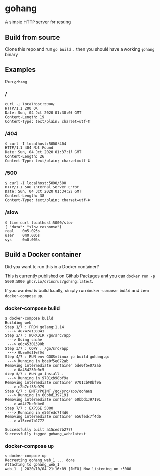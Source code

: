 # gohang
A simple HTTP server for testing

## Build from source

Clone this repo and run `go build .` then you should have a working `gohang` binary.

## Examples

Run `gohang`

### /

```
curl -I localhost:5000/
HTTP/1.1 200 OK
Date: Sun, 04 Oct 2020 01:38:03 GMT
Content-Length: 19
Content-Type: text/plain; charset=utf-8
```

### /404

```
$ curl -I localhost:5000/404
HTTP/1.1 404 Not Found
Date: Sun, 04 Oct 2020 01:37:17 GMT
Content-Length: 26
Content-Type: text/plain; charset=utf-8
```

### /500

```
$ curl -I localhost:5000/500
HTTP/1.1 500 Internal Server Error
Date: Sun, 04 Oct 2020 01:34:28 GMT
Content-Length: 38
Content-Type: text/plain; charset=utf-8
```

### /slow

```
$ time curl localhost:5000/slow
{ "data": "slow response"}
real    0m5.023s
user    0m0.006s
sys     0m0.006s
```

## Build a Docker container

Did you want to run this in a Docker container?

This is currently published on Github Packages and you can `docker run -p 5000:5000 ghcr.io/drincruz/gohang:latest`.

If you wanted to build locally, simply run `docker-compose build` and then `docker-compose up`.

### docker-compose build

```
$ docker-compose build
Building web
Step 1/7 : FROM golang:1.14
 ---> d6747a138341
Step 2/7 : WORKDIR /go/src/app
 ---> Using cache
 ---> e0c45301390b
Step 3/7 : COPY . /go/src/app
 ---> 8baa0d29af0d
Step 4/7 : RUN env GOOS=linux go build gohang.go
 ---> Running in bde0f5e072ab
Removing intermediate container bde0f5e072ab
 ---> 0a454230e0c5
Step 5/7 : RUN go install .
 ---> Running in 9701cb98bf9a
Removing intermediate container 9701cb98bf9a
 ---> c2b7cf38e979
Step 6/7 : ENTRYPOINT /go/src/app/gohang
 ---> Running in 60bbd1397191
Removing intermediate container 60bbd1397191
 ---> ad4f7bc0dbe0
Step 7/7 : EXPOSE 5000
 ---> Running in e56fedc7f4d6
Removing intermediate container e56fedc7f4d6
 ---> a15ced7b2772

Successfully built a15ced7b2772
Successfully tagged gohang_web:latest
```

### docker-compose up

```
$ docker-compose up
Recreating gohang_web_1 ... done
Attaching to gohang_web_1
web_1  | 2020/10/04 21:16:09 [INFO] Now listening on :5000
```

